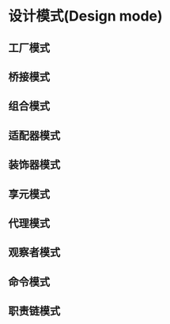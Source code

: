 # 设计模式(Design mode)


## 工厂模式

## 桥接模式

## 组合模式

## 适配器模式

## 装饰器模式

## 享元模式

## 代理模式

## 观察者模式

## 命令模式

## 职责链模式